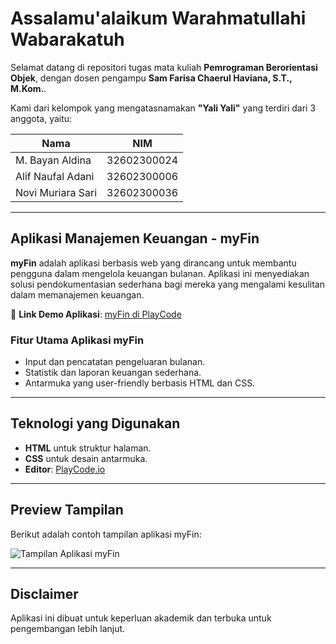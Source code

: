 # Assalamu'alaikum Warahmatullahi Wabarakatuh

Selamat datang di repositori tugas mata kuliah **Pemrograman Berorientasi Objek**, dengan dosen pengampu **Sam Farisa Chaerul Haviana, S.T., M.Kom.**.

Kami dari kelompok yang mengatasnamakan **"Yali Yali"** yang terdiri dari 3 anggota, yaitu:

| **Nama**              | **NIM**         |
|-----------------------|-----------------|
| M. Bayan Aldina       | 32602300024     |
| Alif Naufal Adani     | 32602300006     |
| Novi Muriara Sari     | 32602300036     |

---

## **Aplikasi Manajemen Keuangan - myFin**

**myFin** adalah aplikasi berbasis web yang dirancang untuk membantu pengguna dalam mengelola keuangan bulanan. Aplikasi ini menyediakan solusi pendokumentasian sederhana bagi mereka yang mengalami kesulitan dalam memanajemen keuangan.

🔗 **Link Demo Aplikasi**: [myFin di PlayCode](https://aplikasimanajemenkeuanganmyfin.playcode.io)

### **Fitur Utama Aplikasi myFin**
- Input dan pencatatan pengeluaran bulanan.
- Statistik dan laporan keuangan sederhana.
- Antarmuka yang user-friendly berbasis HTML dan CSS.

---

## **Teknologi yang Digunakan**
- **HTML** untuk struktur halaman.
- **CSS** untuk desain antarmuka.
- **Editor**: [PlayCode.io](https://playcode.io)

---

## **Preview Tampilan**
Berikut adalah contoh tampilan aplikasi myFin:

![Tampilan Aplikasi myFin](https://drive.google.com/uc?id=1V4qhlNqteDRlxAmT6KjjgW3LpGCQDqwh)

---
## **Disclaimer**
Aplikasi ini dibuat untuk keperluan akademik dan terbuka untuk pengembangan lebih lanjut.
